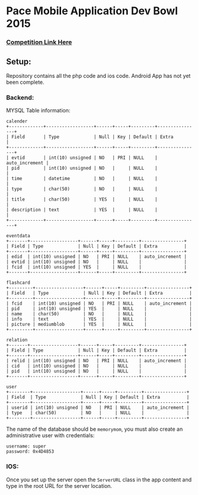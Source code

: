 # Pace Mobile Application Dev Bowl 2015

### [Competition Link Here](http://www.pace.edu/seidenberg/mobile-app-development-bowl-2016-challenge/2015-challenge)

## Setup:

Repository contains all the php code and ios code. Android App has not yet been complete.

### Backend:

MYSQL Table information:

	calender
	+-------------+------------------+------+-----+---------+----------------+
	| Field       | Type             | Null | Key | Default | Extra          |
	+-------------+------------------+------+-----+---------+----------------+
	| evtid       | int(10) unsigned | NO   | PRI | NULL    | auto_increment |
	| pid         | int(10) unsigned | NO   |     | NULL    |                |
	| time        | datetime         | NO   |     | NULL    |                |
	| type        | char(50)         | NO   |     | NULL    |                |
	| title       | char(50)         | YES  |     | NULL    |                |
	| description | text             | YES  |     | NULL    |                |
	+-------------+------------------+------+-----+---------+----------------+
	
	eventdata
	+-------+------------------+------+-----+---------+----------------+
	| Field | Type             | Null | Key | Default | Extra          |
	+-------+------------------+------+-----+---------+----------------+
	| edid  | int(10) unsigned | NO   | PRI | NULL    | auto_increment |
	| evtid | int(10) unsigned | NO   |     | NULL    |                |
	| fcid  | int(10) unsigned | YES  |     | NULL    |                |
	+-------+------------------+------+-----+---------+----------------+
	
	flashcard
	+---------+------------------+------+-----+---------+----------------+
	| Field   | Type             | Null | Key | Default | Extra          |
	+---------+------------------+------+-----+---------+----------------+
	| fcid    | int(10) unsigned | NO   | PRI | NULL    | auto_increment |
	| pid     | int(10) unsigned | YES  |     | NULL    |                |
	| name    | char(50)         | NO   |     | NULL    |                |
	| info    | text             | YES  |     | NULL    |                |
	| picture | mediumblob       | YES  |     | NULL    |                |
	+---------+------------------+------+-----+---------+----------------+
	
	relation
	+-------+------------------+------+-----+---------+----------------+
	| Field | Type             | Null | Key | Default | Extra          |
	+-------+------------------+------+-----+---------+----------------+
	| relid | int(10) unsigned | NO   | PRI | NULL    | auto_increment |
	| cid   | int(10) unsigned | NO   |     | NULL    |                |
	| pid   | int(10) unsigned | NO   |     | NULL    |                |
	+-------+------------------+------+-----+---------+----------------+
	
	user
	+--------+------------------+------+-----+---------+----------------+
	| Field  | Type             | Null | Key | Default | Extra          |
	+--------+------------------+------+-----+---------+----------------+
	| userid | int(10) unsigned | NO   | PRI | NULL    | auto_increment |
	| type   | char(50)         | NO   |     | NULL    |                |
	+--------+------------------+------+-----+---------+----------------+	
	
The name of the database should be `memorymom`, you must also create an administrative user with credentials:

	username: super
	password: 0x4D4853
	
### IOS:

Once you set up the server open the `ServerURL` class in the app content and type in the root URL for the server location. 
